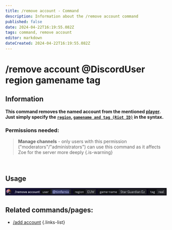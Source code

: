 ```yaml
---
title: /remove account - Command
description: Information about the /remove account command
published: false
date: 2024-04-22T16:19:55.082Z
tags: command, remove account
editor: markdown
dateCreated: 2024-04-22T16:19:55.082Z
---
```


# /remove account @DiscordUser region gamename tag
## Information
**This command removes the named account from the mentioned [player](/en/terms/player). Just simply specify the [`region`](/en/terms/region), [`gamename and tag (Riot ID)`](/en/terms/riotid) in the syntax.**
<br>

### Permissions needed:
>**Manage channels** - only users with this permission ("moderators"/"administrators") can use this command as it affects Zoe for the server more deeply {.is-warning}

<br>

## Usage
![](/en_/en_remove_account_riotid.png)
<br>

## Related commands/pages:

- [/add account](/en/commands/add/account/) 
{.links-list}